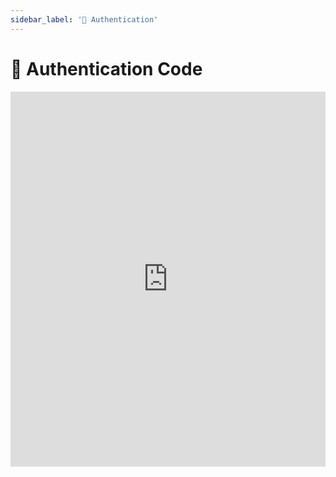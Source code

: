```yaml
---
sidebar_label: '🔑 Authentication'
---
```


# 🔐 Authentication Code

<iframe width="100%" height="600px" src="https://www.youtube.com/embed/W-cE9C7W_XI" title="YouTube video player" frameborder="0" allow="accelerometer; autoplay; clipboard-write; encrypted-media; gyroscope; picture-in-picture" allowfullscreen></iframe>
